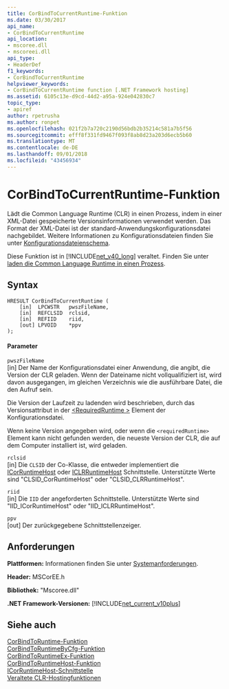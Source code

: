 ```yaml
---
title: CorBindToCurrentRuntime-Funktion
ms.date: 03/30/2017
api_name:
- CorBindToCurrentRuntime
api_location:
- mscoree.dll
- mscoreei.dll
api_type:
- HeaderDef
f1_keywords:
- CorBindToCurrentRuntime
helpviewer_keywords:
- CorBindToCurrentRuntime function [.NET Framework hosting]
ms.assetid: 6105c13e-d9cd-44d2-a95a-924e042830c7
topic_type:
- apiref
author: rpetrusha
ms.author: ronpet
ms.openlocfilehash: 021f2b7a720c2190d56bdb2b35214c581a7b5f56
ms.sourcegitcommit: efff8f331fd9467f093f8ab8d23a203d6ecb5b60
ms.translationtype: MT
ms.contentlocale: de-DE
ms.lasthandoff: 09/01/2018
ms.locfileid: "43456934"
---
```

# <a name="corbindtocurrentruntime-function"></a>CorBindToCurrentRuntime-Funktion
Lädt die Common Language Runtime (CLR) in einen Prozess, indem in einer XML-Datei gespeicherte Versionsinformationen verwendet werden. Das Format der XML-Datei ist der standard-Anwendungskonfigurationsdatei nachgebildet. Weitere Informationen zu Konfigurationsdateien finden Sie unter [Konfigurationsdateienschema](../../../../docs/framework/configure-apps/file-schema/index.md).  
  
 Diese Funktion ist in [!INCLUDE[net_v40_long](../../../../includes/net-v40-long-md.md)] veraltet. Finden Sie unter [laden die Common Language Runtime in einen Prozess](https://msdn.microsoft.com/library/1e2d6dc1-6aab-43e2-bbc0-aae40756d24f).  
  
## <a name="syntax"></a>Syntax  
  
```  
HRESULT CorBindToCurrentRuntime (  
    [in]  LPCWSTR   pwszFileName,  
    [in]  REFCLSID  rclsid,  
    [in]  REFIID    riid,  
    [out] LPVOID    *ppv  
);  
```  
  
#### <a name="parameters"></a>Parameter  
 `pwszFileName`  
 [in] Der Name der Konfigurationsdatei einer Anwendung, die angibt, die Version der CLR geladen. Wenn der Dateiname nicht vollqualifiziert ist, wird davon ausgegangen, im gleichen Verzeichnis wie die ausführbare Datei, die den Aufruf sein.  
  
 Die Version der Laufzeit zu ladenden wird beschrieben, durch das Versionsattribut in der [ \<RequiredRuntime >](../../../../docs/framework/configure-apps/file-schema/startup/requiredruntime-element.md) Element der Konfigurationsdatei.  
  
 Wenn keine Version angegeben wird, oder wenn die `<requiredRuntime>` Element kann nicht gefunden werden, die neueste Version der CLR, die auf dem Computer installiert ist, wird geladen.  
  
 `rclsid`  
 [in] Die `CLSID` der Co-Klasse, die entweder implementiert die [ICorRuntimeHost](../../../../docs/framework/unmanaged-api/hosting/icorruntimehost-interface.md) oder [ICLRRuntimeHost](../../../../docs/framework/unmanaged-api/hosting/iclrruntimehost-interface.md) Schnittstelle. Unterstützte Werte sind "CLSID_CorRuntimeHost" oder "CLSID_CLRRuntimeHost".  
  
 `riid`  
 [in] Die `IID` der angeforderten Schnittstelle. Unterstützte Werte sind "IID_ICorRuntimeHost" oder "IID_ICLRRuntimeHost".  
  
 `ppv`  
 [out] Der zurückgegebene Schnittstellenzeiger.  
  
## <a name="requirements"></a>Anforderungen  
 **Plattformen:** Informationen finden Sie unter [Systemanforderungen](../../../../docs/framework/get-started/system-requirements.md).  
  
 **Header:** MSCorEE.h  
  
 **Bibliothek:** "Mscoree.dll"  
  
 **.NET Framework-Versionen:** [!INCLUDE[net_current_v10plus](../../../../includes/net-current-v10plus-md.md)]  
  
## <a name="see-also"></a>Siehe auch  
 [CorBindToRuntime-Funktion](../../../../docs/framework/unmanaged-api/hosting/corbindtoruntime-function.md)  
 [CorBindToRuntimeByCfg-Funktion](../../../../docs/framework/unmanaged-api/hosting/corbindtoruntimebycfg-function.md)  
 [CorBindToRuntimeEx-Funktion](../../../../docs/framework/unmanaged-api/hosting/corbindtoruntimeex-function.md)  
 [CorBindToRuntimeHost-Funktion](../../../../docs/framework/unmanaged-api/hosting/corbindtoruntimehost-function.md)  
 [ICorRuntimeHost-Schnittstelle](../../../../docs/framework/unmanaged-api/hosting/icorruntimehost-interface.md)  
 [Veraltete CLR-Hostingfunktionen](../../../../docs/framework/unmanaged-api/hosting/deprecated-clr-hosting-functions.md)
